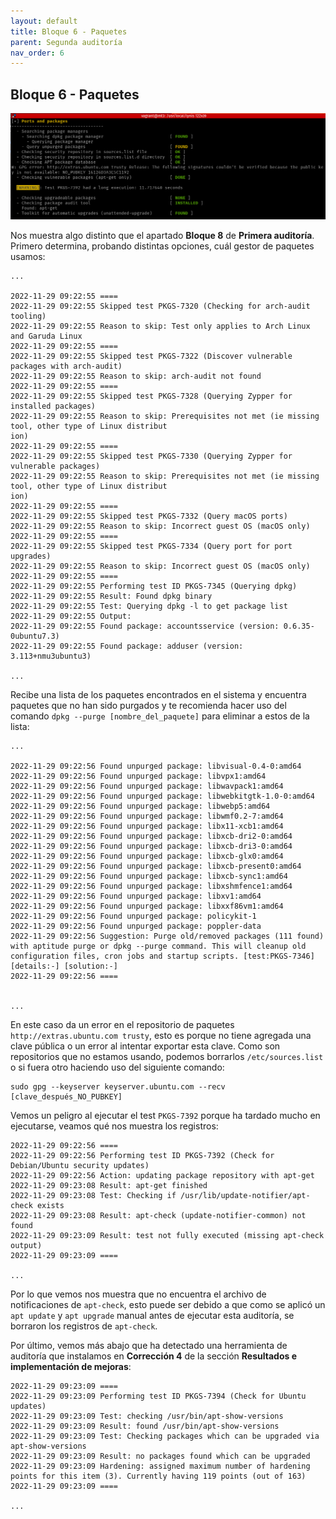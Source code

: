 ```yaml
---
layout: default
title: Bloque 6 - Paquetes
parent: Segunda auditoría
nav_order: 6
---
```


## Bloque 6 - Paquetes

<img src="https://raw.githubusercontent.com/crivmar/crivmar-lynis.github.io/main/assets/images/62.png"/>

Nos muestra algo distinto que el apartado **Bloque 8** de **Primera auditoría**. Primero determina, probando distintas opciones, cuál gestor de paquetes usamos:

~~~
...

2022-11-29 09:22:55 ====
2022-11-29 09:22:55 Skipped test PKGS-7320 (Checking for arch-audit tooling)
2022-11-29 09:22:55 Reason to skip: Test only applies to Arch Linux and Garuda Linux
2022-11-29 09:22:55 ====
2022-11-29 09:22:55 Skipped test PKGS-7322 (Discover vulnerable packages with arch-audit)
2022-11-29 09:22:55 Reason to skip: arch-audit not found
2022-11-29 09:22:55 ====
2022-11-29 09:22:55 Skipped test PKGS-7328 (Querying Zypper for installed packages)
2022-11-29 09:22:55 Reason to skip: Prerequisites not met (ie missing tool, other type of Linux distribut
ion)
2022-11-29 09:22:55 ====
2022-11-29 09:22:55 Skipped test PKGS-7330 (Querying Zypper for vulnerable packages)
2022-11-29 09:22:55 Reason to skip: Prerequisites not met (ie missing tool, other type of Linux distribut
ion)
2022-11-29 09:22:55 ====
2022-11-29 09:22:55 Skipped test PKGS-7332 (Query macOS ports)
2022-11-29 09:22:55 Reason to skip: Incorrect guest OS (macOS only)
2022-11-29 09:22:55 ====
2022-11-29 09:22:55 Skipped test PKGS-7334 (Query port for port upgrades)
2022-11-29 09:22:55 Reason to skip: Incorrect guest OS (macOS only)
2022-11-29 09:22:55 ====
2022-11-29 09:22:55 Performing test ID PKGS-7345 (Querying dpkg)
2022-11-29 09:22:55 Result: Found dpkg binary
2022-11-29 09:22:55 Test: Querying dpkg -l to get package list
2022-11-29 09:22:55 Output:
2022-11-29 09:22:55 Found package: accountsservice (version: 0.6.35-0ubuntu7.3)
2022-11-29 09:22:55 Found package: adduser (version: 3.113+nmu3ubuntu3)

...
~~~

Recibe una lista de los paquetes encontrados en el sistema y encuentra paquetes que no han sido purgados y te recomienda hacer uso del comando `dpkg --purge [nombre_del_paquete]` para eliminar a estos de la lista:

~~~
...

2022-11-29 09:22:56 Found unpurged package: libvisual-0.4-0:amd64
2022-11-29 09:22:56 Found unpurged package: libvpx1:amd64
2022-11-29 09:22:56 Found unpurged package: libwavpack1:amd64
2022-11-29 09:22:56 Found unpurged package: libwebkitgtk-1.0-0:amd64
2022-11-29 09:22:56 Found unpurged package: libwebp5:amd64
2022-11-29 09:22:56 Found unpurged package: libwmf0.2-7:amd64
2022-11-29 09:22:56 Found unpurged package: libx11-xcb1:amd64
2022-11-29 09:22:56 Found unpurged package: libxcb-dri2-0:amd64
2022-11-29 09:22:56 Found unpurged package: libxcb-dri3-0:amd64
2022-11-29 09:22:56 Found unpurged package: libxcb-glx0:amd64
2022-11-29 09:22:56 Found unpurged package: libxcb-present0:amd64
2022-11-29 09:22:56 Found unpurged package: libxcb-sync1:amd64
2022-11-29 09:22:56 Found unpurged package: libxshmfence1:amd64
2022-11-29 09:22:56 Found unpurged package: libxv1:amd64
2022-11-29 09:22:56 Found unpurged package: libxxf86vm1:amd64
2022-11-29 09:22:56 Found unpurged package: policykit-1
2022-11-29 09:22:56 Found unpurged package: poppler-data
2022-11-29 09:22:56 Suggestion: Purge old/removed packages (111 found) with aptitude purge or dpkg --purge command. This will cleanup old configuration files, cron jobs and startup scripts. [test:PKGS-7346] [details:-] [solution:-]
2022-11-29 09:22:56 ====


...
~~~

En este caso da un error en el repositorio de paquetes `http://extras.ubuntu.com trusty`, esto es porque no tiene agregada una clave pública o un error al intentar exportar esta clave. Como son repositorios que no estamos usando, podemos borrarlos `/etc/sources.list` o si fuera otro haciendo uso del siguiente comando:

~~~
sudo gpg --keyserver keyserver.ubuntu.com --recv [clave_después_NO_PUBKEY]
~~~

Vemos un peligro al ejecutar el test `PKGS-7392` porque ha tardado mucho en ejecutarse, veamos qué nos muestra los registros:

~~~
2022-11-29 09:22:56 ====
2022-11-29 09:22:56 Performing test ID PKGS-7392 (Check for Debian/Ubuntu security updates)
2022-11-29 09:22:56 Action: updating package repository with apt-get
2022-11-29 09:23:08 Result: apt-get finished
2022-11-29 09:23:08 Test: Checking if /usr/lib/update-notifier/apt-check exists
2022-11-29 09:23:08 Result: apt-check (update-notifier-common) not found
2022-11-29 09:23:09 Result: test not fully executed (missing apt-check output)
2022-11-29 09:23:09 ====

...
~~~

Por lo que vemos nos muestra que no encuentra el archivo de notificaciones de `apt-check`, esto puede ser debido a que como se aplicó un `apt update` y `apt upgrade` manual antes de ejecutar esta auditoría, se borraron los registros de `apt-check`. 

Por último, vemos más abajo que ha detectado una herramienta de auditoría que instalamos en **Corrección 4** de la sección **Resultados e implementación de mejoras**:

~~~
2022-11-29 09:23:09 ====
2022-11-29 09:23:09 Performing test ID PKGS-7394 (Check for Ubuntu updates)
2022-11-29 09:23:09 Test: checking /usr/bin/apt-show-versions
2022-11-29 09:23:09 Result: found /usr/bin/apt-show-versions
2022-11-29 09:23:09 Test: Checking packages which can be upgraded via apt-show-versions
2022-11-29 09:23:09 Result: no packages found which can be upgraded
2022-11-29 09:23:09 Hardening: assigned maximum number of hardening points for this item (3). Currently having 119 points (out of 163)
2022-11-29 09:23:09 ====

...
~~~